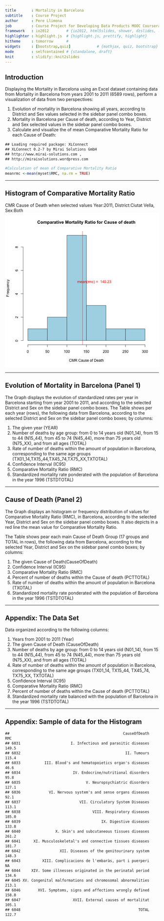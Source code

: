 ```yaml
---
title       : Mortality in Barcelona
subtitle    : Course Project 
author      : Pere Llimona
job         : Course Project for Developing Data Products MOOC Coursera
framework   : io2012        # {io2012, html5slides, shower, dzslides, ...}
highlighter : highlight.js  # {highlight.js, prettify, highlight}
hitheme     : tomorrow      # 
widgets     : [bootstrap,quiz]            # {mathjax, quiz, bootstrap}
mode        : selfcontained # {standalone, draft}
knit        : slidify::knit2slides
---
```


## Introduction

Displaying the Mortality in Barcelona using an Excel dataset containing data from Mortality in Barcelona from years 2001 to 2011  (6589 rows), perform a visualization of data from two perspectives: 

1. Evolution of mortality in Barcelona showing all years, according to District and Sex values selected in the sidebar panel combo boxes.
2. Mortality in Barcelona per Cause of death, according to Year, District and Sex selected values in the sidebar panel combo boxes.
3. Calculate and visualize the of mean Comparative Mortality Ratio for each Cause of Death:

```
## Loading required package: XLConnect
## XLConnect 0.2-7 by Mirai Solutions GmbH
## http://www.mirai-solutions.com ,
## http://miraisolutions.wordpress.com
```

```r
#Calculation of mean of Comparative Mortality Ratio
meanrmc <-mean(myset$RMC, na.rm = TRUE)
```

---

## Histogram of Comparative Mortality Ratio

CMR Cause of Death when selected values Year:2011, District:Ciutat Vella, Sex:Both
![plot of chunk unnamed-chunk-3](figure/unnamed-chunk-3.png) 

---

## Evolution of Mortality in Barcelona (Panel 1)

The Graph displays the evolution of standardized rates per year in Barcelona starting from year 2001 to 2011, and according to the selected District and Sex on the sidebar panel combo boxes.
The Table shows per each year (rows), the following data from Barcelona, according to the selected District and Sex on the sidebar panel combo boxes; by columns:

1. The given year (YEAR) 
2. Number of deaths by age group: from 0 to 14 years old (N01_14), from 15 to 44 (N15_44), from 45 to 74 (N45_44), more than 75 years old (N75_XX), and from all ages (TOTAL)
3. Rate of number of deaths within the amount of population in Barcelona, corresponding to the same age groups (TX01_14,TX15_44,TX45_74,TX75_XX,TXTOTAL)
4. Confidence Interval (IC95)
5. Comparative Mortality Ratio (RMC)
6. Standardized mortality rate ponderated with the population of Barcelona in the year 1996 (TSTDTOTAL)

---

## Cause of Death (Panel 2)

The Graph displays an histogram or frequency distribution of values for Comparative Mortality Ratio (RMC), in Barcelona, according to the selected Year, District and Sex on the sidebar panel combo boxes. It also depicts in a red line the mean value for Comparative Mortality Ratio.

The Table shows pear each main Cause of Death Group (17 groups and TOTAL in rows), the following data from Barcelona, according to the selected Year, District and Sex on the sidebar panel combo boxes; by columns:

1. The given Cause of Death(CauseOfDeath) 
2. Confidence Interval (IC95)
3. Comparative Mortality Ratio (RMC)
4. Percent of number of deaths within the Cause of death (PCTTOTAL)
5. Rate of number of deaths within the amount of population in Barcelona (TXOTAL)
6. Standardized mortality rate ponderated with the population of Barcelona in the year 1996 (TSTDTOTAL) 

---

## Appendix: The Data Set

Data organized according to the following columns:

1. Years from 2001 to 2011 (Year)
2. The given Cause of Death (CauseOfDeath) 
3. Number of deaths by age group: from 0 to 14 years old (N01_14), from 15 to 44 (N15_44), from 45 to 74 (N45_44), more than 75 years old (N75_XX), and from all ages (TOTAL)
4. Rate of number of deaths within the amount of population in Barcelona, corresponding to the same age groups (TX01_14, TX15_44, TX45_74, TX75_XX, TXTOTAL)
5. Confidence Interval (IC95)
6. Comparative Mortality Ratio (RMC)
7. Percent of number of deaths within the Cause of death (PCTTOTAL)
8. Standardized mortality rate balanced with the population of Barcelona in the year 1996 (TSTDTOTAL) 

---

## Appendix: Sample of data for the Histogram


```
##                                                    CauseOfDeath   RMC
## 6031                       I. Infectious and parasitic diseases 149.5
## 6032                                                II. Tumours 115.4
## 6033           III. Blood's and hematopoietics organ's diseases  46.6
## 6034                        IV. Endocrine/nutritional disorders  95.8
## 6035                              V. Neuropsychiatric disorders 127.1
## 6036             VI. Nervous system's and sense organs diseases  92.1
## 6037                           VII. Circulatory System Diseases 113.1
## 6038                                 VIII. Respiratory diseases 185.0
## 6039                                     IX. Digestive diseases 133.8
## 6040                X. Skin's and subcutaneous tissues diseases 261.2
## 6041      XI. Musculoskeletal's and connective tissues diseases 181.7
## 6042                  XII. Diseases of the genitourinary system 148.3
## 6043          XIII. Complicacions de l'embaràs, part i puerperi    NA
## 6044     XIV. Some illnesses originated in the perinatal period 134.6
## 6045 XV. Congenital malformations and chromosomal abnormalities 213.1
## 6046        XVI. Symptoms, signs and affections wrongly defined 158.8
## 6047                        XVII. External causes of mortalitat 105.1
## 6048                                                      TOTAL 122.7
```
